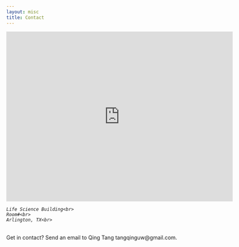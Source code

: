 ```yaml
---
layout: misc
title: Contact
---
```


<iframe src="https://www.uta.edu/maps/?building=LS" width="600" height="450" style="border:0;" allowfullscreen="" loading="lazy" referrerpolicy="no-referrer-when-downgrade"></iframe>

<address>

	Life Science Building<br>
	Room#<br>
	Arlington, TX<br>
	
</address>

<p>&nbsp;<br>
Get in contact? Send an email to Qing Tang tangqinguw@gmail.com. 
<p>&nbsp;<br>

